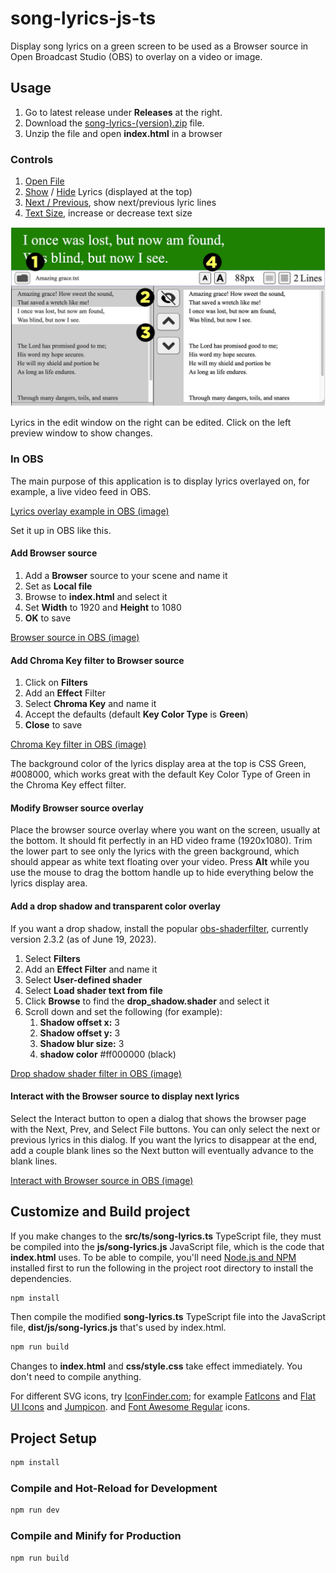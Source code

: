 # song-lyrics-js-ts

Display song lyrics on a green screen to be used as a Browser source in Open 
Broadcast Studio (OBS) to overlay on a video or image.

## Usage

1. Go to latest release under **Releases** at the right.
2. Download the [song-lyrics-(version).zip](https://github.com/laurenra/song-lyrics-js-ts/releases/download/v0.9.1/song-lyrics-0.9.1.zip) file.
3. Unzip the file and open **index.html** in a browser

### Controls

1. [Open File](img-readme/controls-1-open-file.jpg)
2. [Show](img-readme/controls-2-lyrics-show.jpg) / [Hide](img-readme/controls-2-lyrics-hide.jpg) Lyrics (displayed at the top)
3. [Next / Previous](img-readme/controls-3-next-prev-lyrics.jpg), show next/previous lyric lines
4. [Text Size](img-readme/controls-4-text-size.jpg), increase or decrease text size

![Overview of controls](img-readme/controls-0-overview.jpg)

Lyrics in the edit window on the right can be edited. Click on the left 
preview window to show changes. 



### In OBS
The main purpose of this application is to display lyrics overlayed on, for 
example, a live video feed in OBS.

[Lyrics overlay example in OBS (image)](img-readme/lyrics-overlay-sample.jpg)

Set it up in OBS like this.

#### Add Browser source
1. Add a **Browser** source to your scene and name it
2. Set as **Local file**
3. Browse to **index.html** and select it
4. Set **Width** to 1920 and **Height** to 1080
5. **OK** to save

[Browser source in OBS (image)](img-readme/lyrics-overlay-browser-source.jpg)

#### Add Chroma Key filter to Browser source
1. Click on **Filters**
2. Add an **Effect** Filter
3. Select **Chroma Key** and name it
4. Accept the defaults (default **Key Color Type** is **Green**)
5. **Close** to save

[Chroma Key filter in OBS (image)](img-readme/lyrics-overlay-filter-chroma-key.jpg)

The background color of the lyrics display area at the top is CSS Green, 
#008000, which works great with the default Key Color Type of Green in the 
Chroma Key effect filter.

#### Modify Browser source overlay
Place the browser source overlay where you want on the screen, usually at the 
bottom. It should fit perfectly in an HD video frame (1920x1080). Trim the 
lower part to see only the lyrics with the green background, which should 
appear as white text floating over your video. Press **Alt** while you use the 
mouse to drag the bottom handle up to hide everything below the lyrics 
display area.

#### Add a drop shadow and transparent color overlay
If you want a drop shadow, install the popular 
[obs-shaderfilter](https://obsproject.com/forum/resources/obs-shaderfilter.1736/), 
currently version 2.3.2 (as of June 19, 2023).

1. Select **Filters**
2. Add an **Effect Filter** and name it
3. Select **User-defined shader**
4. Select **Load shader text from file**
5. Click **Browse** to find the **drop_shadow.shader** and select it
6. Scroll down and set the following (for example):
   1. **Shadow offset x:** 3
   2. **Shadow offset y:** 3
   3. **Shadow blur size:** 3
   4. **shadow color** #ff000000 (black)

[Drop shadow shader filter in OBS (image)](img-readme/lyrics-overlay-filter-drop-shadow-shader.jpg)

#### Interact with the Browser source to display next lyrics
Select the Interact button to open a dialog that shows the browser page with 
the Next, Prev, and Select File buttons. You can only select the next or 
previous lyrics in this dialog. If you want the lyrics to disappear at the 
end, add a couple blank lines so the Next button will eventually advance to 
the blank lines.

[Interact with Browser source in OBS (image)](img-readme/lyrics-overlay-browser-interact.jpg)

## Customize and Build project

If you make changes to the **src/ts/song-lyrics.ts** TypeScript file, 
they must be compiled into the **js/song-lyrics.js** JavaScript file, 
which is the code that **index.html** uses. To be able to compile, you'll need 
[Node.js and NPM](https://docs.npmjs.com/downloading-and-installing-node-js-and-npm) 
installed first to run the following in the project root directory to install 
the dependencies.

```sh
npm install
```

Then compile the modified **song-lyrics.ts** TypeScript file into the 
JavaScript file, **dist/js/song-lyrics.js** that's used by index.html.

```sh
npm run build
```

Changes to **index.html** and **css/style.css** take effect immediately. You don't 
need to compile anything.

For different SVG icons, try [IconFinder.com](https://www.iconfinder.com/); for 
example [FatIcons](https://www.iconfinder.com/iconsets/faticons) and 
[Flat UI Icons](https://www.iconfinder.com/iconsets/flat-ui-icons-24-px) and 
[Jumpicon](https://www.iconfinder.com/search/icons?family=jumpicon-glyph). and 
[Font Awesome Regular](https://www.iconfinder.com/search/icons?family=font-awesome-regular) icons.

## Project Setup

```sh
npm install
```

### Compile and Hot-Reload for Development

```sh
npm run dev
```

### Compile and Minify for Production

```sh
npm run build
```
